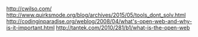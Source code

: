 http://cwilso.com/
http://www.quirksmode.org/blog/archives/2015/05/tools_dont_solv.html
http://codinginparadise.org/weblog/2008/04/what's-open-web-and-why-is-it-important.html
http://tantek.com/2010/281/b1/what-is-the-open-web

